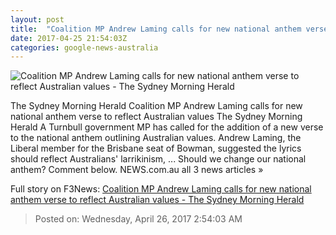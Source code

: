 ```yaml
---
layout: post
title:  "Coalition MP Andrew Laming calls for new national anthem verse to reflect Australian values - The Sydney Morning Herald"
date: 2017-04-25 21:54:03Z
categories: google-news-australia
---
```


![Coalition MP Andrew Laming calls for new national anthem verse to reflect Australian values - The Sydney Morning Herald](http://www.smh.com.au/content/dam/images/g/v/s/b/a/h/image.related.socialLead.620x349.gvs49l.png/1493152754453.jpg)

The Sydney Morning Herald Coalition MP Andrew Laming calls for new national anthem verse to reflect Australian values The Sydney Morning Herald A Turnbull government MP has called for the addition of a new verse to the national anthem outlining Australian values. Andrew Laming, the Liberal member for the Brisbane seat of Bowman, suggested the lyrics should reflect Australians' larrikinism, ... Should we change our national anthem? Comment below. NEWS.com.au all 3 news articles »


Full story on F3News: [Coalition MP Andrew Laming calls for new national anthem verse to reflect Australian values - The Sydney Morning Herald](http://www.f3nws.com/n/JtQP2G)

> Posted on: Wednesday, April 26, 2017 2:54:03 AM
